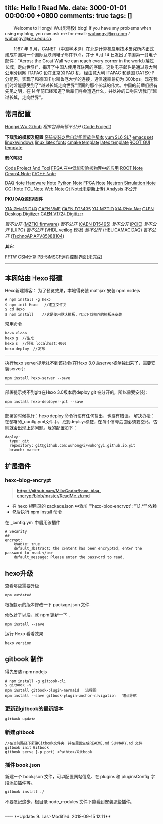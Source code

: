 title: Hello ! Read Me.
date: 3000-01-01 00:00:00 +0800
comments: true
tags: []
---
&#160; &#160; &#160; &#160;Welcome to Hongyi Wu(吴鸿毅) blog! If you have any problems when using my blog, you can ask me for email: wuhongyi@qq.com / wuhongyi@pku.edu.cn.


&#160; &#160; &#160; &#160;1987 年 9 月，CANET（中国学术网）在北京计算机应用技术研究所内正式建成中国第一个国际互联网电子邮件节点，并于 9 月 14 日发出了中国第一封电子邮件：“Across the Great Wall we can reach every corner in the world.(越过长城，走向世界)”，揭开了中国人使用互联网的序幕。这封电子邮件是通过意大利公用分组网 ITAPAC 设在北京的 PAD 机，经由意大利 ITAPAC 和德国 DATEX-P 分组网，实现了和德国卡尔斯鲁厄大学的连接，通信速率最初为 300bps。现在我们时常能感受到了“越过长城走向世界"里面的那个长城的伟大。中国的前辈们很有先见之明，在 N 年前已经知道了后辈们将会遭遇什么，并以神的口吻告诉我们“越过长城，走向世界”。

## 常用配置

[Hongyi Wu Github](https://github.com/wuhongyi)
*程序包源码暂不公开* ([Code Project](https://github.com/wuhongyi/CodeProject))

**下载我的模板及配置**
[系统安装之后自动配置软件脚本](https://github.com/wuhongyi/BasicConfiguration)
[yum SL6 SL7](https://github.com/wuhongyi/ScientificLinuxYumSet)
[emacs set linux/windows](https://github.com/wuhongyi/EmacsSet)
[linux latex fonts](https://github.com/wuhongyi/fonts) 
[cmake template](https://github.com/wuhongyi/cmakeTemplate)
[latex template](https://github.com/wuhongyi/LatexTemplate)
[ROOT GUI template](https://github.com/wuhongyi/ROOTGUITemplate)



**我的笔记**

[Code Project And Tool](http://wuhongyi.cn/CodeProject)
[FPGA 在中低能实验核物理中的应用](http://wuhongyi.cn/FPGAinENP/)
[ROOT Note](http://wuhongyi.cn/ROOTNote)
[Geant4 Note](http://wuhongyi.cn/Geant4Note/)
[C/C++ Note](http://wuhongyi.cn/c_cppNote/)

[DAQ Note](http://wuhongyi.cn/DAQNote)
[Hardware Note](http://wuhongyi.cn/HardwareNote)
[Python Note](http://wuhongyi.cn/PythonNote)
[FPGA Note](http://wuhongyi.cn/FPGANote/)
[Neutron Simulation Note](http://wuhongyi.cn/NeutronSimulationNote/)
[CGI Note](http://wuhongyi.cn/CGINote/)
[TCL Note](http://wuhongyi.cn/TCLNote/)
[Web Note](http://wuhongyi.cn/WebNote)
[Qt Note(未更新上传)](http://wuhongyi.cn/QtNote/)
[Analysis 不公开](https://github.com/wuhongyi/AnalysisNote/)


**PKU DAQ源码/固件**

[XIA Pixie16 DAQ](https://github.com/wuhongyi/PKUXIADAQ)
[CAEN VME](https://github.com/wuhongyi/VMEDAQ)
[CAEN DT5495](http://wuhongyi.cn/CAENx495/)
[XIA MZTIO](https://github.com/wuhongyi/MZTIO)
[XIA Pixie Net](https://github.com/wuhongyi/PKUXIAPixieNet)
[CAEN Desktop Digitizer](https://github.com/wuhongyi/PKU_CAENDesktopDigitizer)
[CAEN V1724 Digitizer](https://github.com/wuhongyi/CAENV1724Digitizer)


*暂不公开* ([MZTIO firmware](https://github.com/wuhongyi/MZTIOfirmware))
*暂不公开* ([CAEN DT5495](https://github.com/wuhongyi/CAEN_DT5495))
*暂不公开* ([PCIE](https://github.com/wuhongyi/PCIE))
*暂不公开* ([LUPO](https://github.com/wuhongyi/LUPO))
*暂不公开* ([VHDL verilog 模板](https://github.com/wuhongyi/VHDLverilog))
*暂不公开* ([HEU CAMAC DAQ](https://github.com/wuhongyi/HEUCAMAC))
*暂不公开* ([TechnoAP APV85088104](https://github.com/wuhongyi/APV85088104))


**其它**


[FFTW](https://github.com/wuhongyi/FFTW)
[CSM计算](https://github.com/wuhongyi/CSM)
[PB-5/MSCF远程控制界面(未完成)](https://github.com/wuhongyi/SerialCommunications)



----

<!-- more -->

## 本网站由 Hexo 搭建
Hexo新建博客：
为了预览效果，本地得安装 mathjax
安装 npm nodejs
~~~
# npm install -g hexo
$ npm init Hexo   //建立文件夹
$ cd Hexo
$ npm install    //这是使用默认模板，可以下载额外的模板来安装
~~~

常用命令
~~~
hexo clean
hexo g  //生成
hexo s  //预览 localhost:4000
hexo deploy  //发布
~~~

----
执行hexo server提示找不到该指令(在Hexo 3.0 后server被单独出来了，需要安装server):
~~~
npm install hexo-server --save
~~~

----
部署提示找不到git(在Hexo 3.0版本后deploy git 被分开的，所以需要安装):
~~~
npm install hexo-deployer-git --save
~~~

----
部署的时候执行：hexo deploy 命令行没有任何输出，也没有错误。 
解决办法： 
在部署的_config.yml文件中，找到deploy:标签，在每个冒号后面必须要空格，否则就会出现上述问题。我的配置如下：
~~~
deploy:
  type: git
  repository: git@github.com:wuhongyi/wuhongyi.github.io.git
  branch: master
~~~

## 扩展插件

### hexo-blog-encrypt

> https://github.com/MikeCoder/hexo-blog-encrypt/blob/master/ReadMe.zh.md

- 在 hexo 根目录的 package.json 中添加 '"hexo-blog-encrypt": "1.1.*"' 依赖
- 然后执行 npm install 命令

在 _config.yml 中启用该插件
```
# Security
##
encrypt:
    enable: true
    default_abstract: the content has been encrypted, enter the password to read.</br>
    default_message: Please enter the password to read.	
```

## hexo升级

查看哪些需要升级
```
npm outdated
```

根据提示的版本修改一下 package.json 文件  

修改好了以后，就 npm 更新一下：
```
npm install --save
```

运行 Hexo 看看效果
```
hexo version
```



## gitbook 制作
得先安装 npm nodejs
```
# npm install -g gitbook-cli
$ gitbook -V
npm install gitbook-plugin-mermaid   流程图
npm install --save gitbook-plugin-anchor-navigation   锚点导航
```

### 更新到gitbook的最新版本
```
gitbook update
```

### 新建 gitbook

```
//在当前路径下新建Gitbook文件夹，并在里面生成README.md SUMMARY.md 文件
gitbook init Gitbook
gitbook serve [-p port] <Pathto>/Gitbook
```

### 插件 book.json

新建一个 book.json 文件，可以配置网站信息、在 plugins 和 pluginsConfig 字段添加插件等。

```
gitbook install ./
```
不要忘记这步，根目录 node_modules 文件下能看到安装那些插件。


<br />
----
**Update: 9. Last-Modified: 2018-09-15 12:11**
